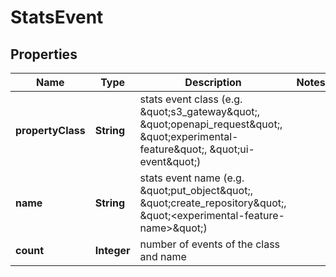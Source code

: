 

# StatsEvent


## Properties

| Name | Type | Description | Notes |
|------------ | ------------- | ------------- | -------------|
|**propertyClass** | **String** | stats event class (e.g. \&quot;s3_gateway\&quot;, \&quot;openapi_request\&quot;, \&quot;experimental-feature\&quot;, \&quot;ui-event\&quot;) |  |
|**name** | **String** | stats event name (e.g. \&quot;put_object\&quot;, \&quot;create_repository\&quot;, \&quot;&lt;experimental-feature-name&gt;\&quot;) |  |
|**count** | **Integer** | number of events of the class and name |  |




